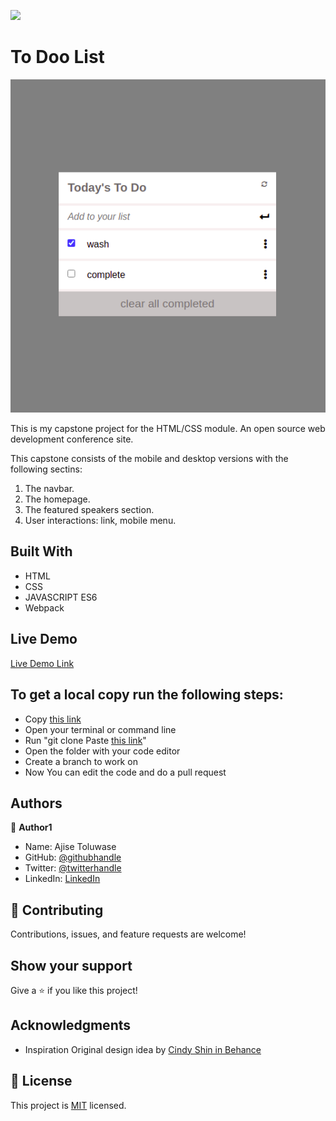 
![](https://img.shields.io/badge/Microverse-blueviolet)

# To Doo List

![screenshot](img/todo.png)

This is my capstone project for the HTML/CSS module.
An open source web development conference site.

This capstone consists of the mobile and desktop versions with the following sectins:
1. The navbar.
2. The homepage.
3. The featured speakers section.
4. User interactions: link, mobile menu.
## Built With

- HTML
- CSS
- JAVASCRIPT ES6
- Webpack
## Live Demo

[Live Demo Link]()


## To get a local copy run the following steps:
- Copy [this link](https://github.com/Whoistolu/To-Do-List)
- Open your terminal or command line
- Run "git clone Paste [this link](https://github.com/Whoistolu/To-Do-List)"
- Open the folder with your code editor
- Create a branch to work on
- Now You can edit the code and do a pull request

## Authors

👤 **Author1**

- Name: Ajise Toluwase
- GitHub: [@githubhandle](https://github.com/Whoistolu)
- Twitter: [@twitterhandle](https://twitter.com/Littletolu)
- LinkedIn: [LinkedIn](https://www.linkedin.com/in/toluwase-ajise-9b40411b2/)

## 🤝 Contributing

Contributions, issues, and feature requests are welcome!

## Show your support

Give a ⭐️ if you like this project!

## Acknowledgments

- Inspiration
  Original design idea by [Cindy Shin in Behance](https://www.behance.net/adagio07)

## 📝 License

This project is [MIT](./MIT.md) licensed.

